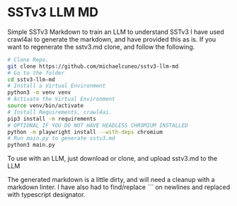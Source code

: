 # SSTv3 LLM MD

Simple SSTv3 Markdown to train an LLM to understand SSTv3
I have used crawl4ai to generate the markdown, and have provided this as is.
If you want to regenerate the sstv3.md clone, and follow the following.

```bash
# Clone Repo.
git clone https://github.com/michaelcuneo/sstv3-llm-md
# Go to the folder
cd sstv3-llm-md
# Install a Virtual Environment
python3 -m venv venv
# Activate the Virtual Environment
source venv/bin/activate
# Install Requirements, crawl4ai.
pip3 install -m requirements
# OPTIONAL IF YOU DO NOT HAVE HEADLESS CHROMIUM INSTALLED
python -m playwright install --with-deps chromium
# Run main.py to generate sstv3.md
python3 main.py
```

To use with an LLM, just download or clone, and upload sstv3.md to the LLM

The generated markdown is a little dirty, and will need a cleanup with a markdown linter. I have also had to find/replace *```* on newlines and replaced with typescript designator.
